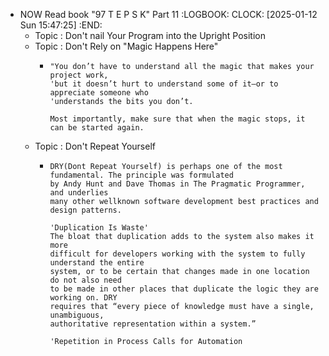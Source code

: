 - NOW Read book "97 T E P S K" Part 11
  :LOGBOOK:
  CLOCK: [2025-01-12 Sun 15:47:25]
  :END:
	- Topic : Don't nail Your Program into the Upright Position
	- Topic : Don't Rely on "Magic Happens Here"
		- ```apl
		  "You don’t have to understand all the magic that makes your project work,
		  'but it doesn’t hurt to understand some of it—or to appreciate someone who
		  'understands the bits you don’t.
		  
		  Most importantly, make sure that when the magic stops, it can be started again.
		  ```
	- Topic : Don't Repeat Yourself
		- ```apl
		  DRY(Dont Repeat Yourself) is perhaps one of the most fundamental. The principle was formulated 
		  by Andy Hunt and Dave Thomas in The Pragmatic Programmer, and underlies 
		  many other wellknown software development best practices and design patterns.
		  
		  'Duplication Is Waste'
		  The bloat that duplication adds to the system also makes it more
		  difficult for developers working with the system to fully understand the entire
		  system, or to be certain that changes made in one location do not also need
		  to be made in other places that duplicate the logic they are working on. DRY
		  requires that “every piece of knowledge must have a single, unambiguous,
		  authoritative representation within a system.”
		  
		  'Repetition in Process Calls for Automation
		  
		  ```